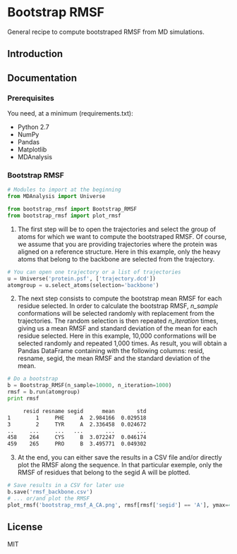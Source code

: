 # Bootstrap RMSF
General recipe to compute bootstraped RMSF from MD simulations.

## Introduction

## Documentation

### Prerequisites

You need, at a minimum (requirements.txt):

* Python 2.7
* NumPy
* Pandas
* Matplotlib
* MDAnalysis

### Bootstrap RMSF

```python
# Modules to import at the beginning
from MDAnalysis import Universe

from bootstrap_rmsf import Bootstrap_RMSF
from bootstrap_rmsf import plot_rmsf
```

1. The first step will be to open the trajectories and select the group of atoms for which we want to compute the bootstraped RMSF. Of course, we assume that you are providing trajectories where the protein was aligned on a reference structure. Here in this example, only the heavy atoms that belong to the backbone are selected from the trajectory.

```python
# You can open one trajectory or a list of trajectories
u = Universe('protein.psf', ['trajectory.dcd'])
atomgroup = u.select_atoms(selection='backbone')
```

2. The next step consists to compute the bootstrap mean RMSF for each residue selected. In order to calculate the bootstrap RMSF, *n_sample* conformations will be selected randomly with replacement from the trajectories. The random selection is then repeated *n_iteration* times, giving us a mean RMSF and standard deviation of the mean for each residue selected. Here in this example, 10,000 conformations will be selected randomly and repeated 1,000 times. As result, you will obtain a Pandas DataFrame containing with the following columns: resid, resname, segid, the mean RMSF and the standard deviation of the mean.

```python
# Do a bootstrap
b = Bootstrap_RMSF(n_sample=10000, n_iteration=1000)
rmsf = b.run(atomgroup)
print rmsf
```

```bash
     resid resname segid      mean       std
1        1     PHE     A  2.984166  0.029518
3        2     TYR     A  2.336458  0.024672
..     ...     ...   ...       ...       ...
458    264     CYS     B  3.072247  0.046174
459    265     PRO     B  3.495771  0.049302
```

3. At the end, you can either save the results in a CSV file and/or directly plot the RMSF along the sequence. In that particular exemple, only the RMSF of residues that belong to the segid A will be plotted.

```python
# Save results in a CSV for later use
b.save('rmsf_backbone.csv')
# ... or/and plot the RMSF
plot_rmsf('bootstrap_rmsf_A_CA.png', rmsf[rmsf['segid'] == 'A'], ymax=4)
```

## License
MIT
